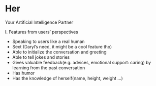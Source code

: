 # Her
Your Artificial Intelligence Partner

I. Features from users’ perspectives
  - Speaking to users like a real human
  - Sext (Daryl’s need, it might be a cool feature tho)
  - Able to initialize the conversation and greeting
  - Able to tell jokes and stories
  - Gives valuable feedback(e.g. advices, emotional support: caring)  by learning from the past conversation
  - Has humor
  - Has the knowledge of herself(name, height, weight …)
